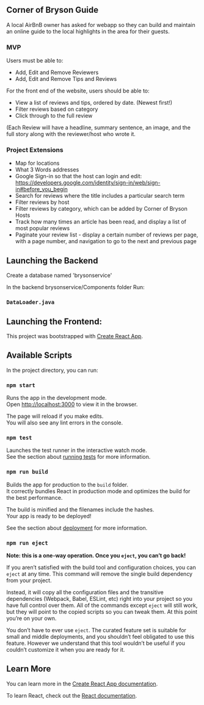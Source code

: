 ## Corner of Bryson Guide

A local AirBnB owner has asked for webapp so they can build and maintain an online guide to the local highlights in the area for their guests.

### MVP
Users must be able to:

* Add, Edit and Remove Reviewers
* Add, Edit and Remove Tips and Reviews

For the front end of the website, users should be able to:

* View a list of reviews and tips, ordered by date. (Newest first!)
* Filter reviews based on category
* Click through to the full review

(Each Review will have a headline, summary sentence, an image, and the full story along with the reviewer/host who wrote it.

### Project Extensions
* Map for locations
* What 3 Words addresses
* Google Sign-in so that the host can login and edit: https://developers.google.com/identity/sign-in/web/sign-in#before_you_begin
* Search for reviews where the title includes a particular search term
* Filter reviews by host
* Filter reviews by category, which can be added by Corner of Bryson Hosts
* Track how many times an article has been read, and display a list of most popular reviews
* Paginate your review list - display a certain number of reviews per page, with a page number, and navigation to go to the next and previous page

## Launching the Backend

Create a database named 'brysonservice'

In the backend brysonservice/Components folder Run:

### `DataLoader.java`

## Launching the Frontend:
This project was bootstrapped with [Create React App](https://github.com/facebook/create-react-app).

## Available Scripts

In the project directory, you can run:

### `npm start`

Runs the app in the development mode.<br>
Open [http://localhost:3000](http://localhost:3000) to view it in the browser.

The page will reload if you make edits.<br>
You will also see any lint errors in the console.

### `npm test`

Launches the test runner in the interactive watch mode.<br>
See the section about [running tests](https://facebook.github.io/create-react-app/docs/running-tests) for more information.

### `npm run build`

Builds the app for production to the `build` folder.<br>
It correctly bundles React in production mode and optimizes the build for the best performance.

The build is minified and the filenames include the hashes.<br>
Your app is ready to be deployed!

See the section about [deployment](https://facebook.github.io/create-react-app/docs/deployment) for more information.

### `npm run eject`

**Note: this is a one-way operation. Once you `eject`, you can’t go back!**

If you aren’t satisfied with the build tool and configuration choices, you can `eject` at any time. This command will remove the single build dependency from your project.

Instead, it will copy all the configuration files and the transitive dependencies (Webpack, Babel, ESLint, etc) right into your project so you have full control over them. All of the commands except `eject` will still work, but they will point to the copied scripts so you can tweak them. At this point you’re on your own.

You don’t have to ever use `eject`. The curated feature set is suitable for small and middle deployments, and you shouldn’t feel obligated to use this feature. However we understand that this tool wouldn’t be useful if you couldn’t customize it when you are ready for it.

## Learn More

You can learn more in the [Create React App documentation](https://facebook.github.io/create-react-app/docs/getting-started).

To learn React, check out the [React documentation](https://reactjs.org/).
